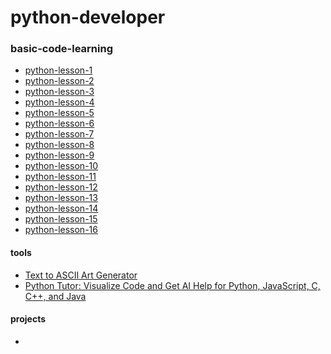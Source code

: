 # python-developer

### basic-code-learning
- [python-lesson-1](https://github.com/devliwa/python-lesson-1)
- [python-lesson-2](https://github.com/devliwa/python-lesson-2)
- [python-lesson-3](https://github.com/devliwa/python-lesson-3)
- [python-lesson-4](https://github.com/devliwa/python-lesson-4)
- [python-lesson-5](https://github.com/devliwa/python-lesson-5)
- [python-lesson-6](https://github.com/devliwa/python-lesson-6)
- [python-lesson-7](https://github.com/devliwa/python-lesson-7)
- [python-lesson-8](https://github.com/devliwa/python-lesson-8)
- [python-lesson-9](https://github.com/devliwa/python-lesson-9)
- [python-lesson-10](https://github.com/devliwa/python-lesson-10)
- [python-lesson-11](https://github.com/devliwa/python-lesson-11)
- [python-lesson-12](https://github.com/devliwa/python-lesson-12)
- [python-lesson-13](https://github.com/devliwa/python-lesson-13)
- [python-lesson-14](https://github.com/devliwa/python-lesson-14)
- [python-lesson-15](https://github.com/devliwa/python-lesson-15)
- [python-lesson-16]()

#### tools
- [Text to ASCII Art Generator](https://patorjk.com/software/taag/)
- [Python Tutor: Visualize Code and Get AI Help for Python, JavaScript, C, C++, and Java](https://pythontutor.com/visualize.html#mode=edit)

#### projects
- 
